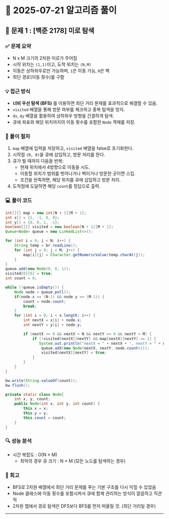 # 🧠 2025-07-21 알고리즘 풀이


## 📌 문제 1 : [백준 2178] 미로 탐색

### ✅ 문제 요약

- N x M 크기의 2차원 미로가 주어짐
- 시작 위치는 `(1,1)`이고, 도착 위치는 `(N,M)`
- 이동은 상하좌우로만 가능하며, `1`은 이동 가능, `0`은 벽
- 최단 경로(이동 횟수)를 구함

### 💡 접근 방식

- **너비 우선 탐색 (BFS)** 를 이용하면 최단 거리 문제를 효과적으로 해결할 수 있음.
- `visited` 배열을 통해 방문 여부를 체크하고 중복 탐색을 방지.
- `dx`, `dy` 배열을 활용하여 상하좌우 방향을 간결하게 탐색.
- 큐에 좌표와 해당 위치까지의 이동 횟수를 포함한 `Node` 객체를 저장.

### 👣 풀이 절차

1. `map` 배열에 입력을 저장하고, `visited` 배열을 false로 초기화한다.
2. 시작점 `(0, 0)`을 큐에 삽입하고, 방문 처리를 한다.
3. 큐가 빌 때까지 다음을 반복:
   - 현재 위치에서 4방향으로 이동을 시도.
   - 이동할 위치가 범위를 벗어나거나 벽이거나 방문한 곳이면 스킵.
   - 조건을 만족하면, 해당 위치를 큐에 삽입하고 방문 처리.
4. 도착점에 도달하면 해당 `count`를 정답으로 출력.

### 💻 풀이 코드
```java
int[][] map = new int[N + 1][M + 1];
int x[] = {1, -1, 0, 0};
int y[] = {0, 0, 1, -1};
boolean[][] visited = new boolean[N + 1][M + 1];
Queue<Node> queue = new LinkedList<>();

for (int i = 0; i < N; i++) {
    String temp = br.readLine();
    for (int j = 0; j < M; j++) {
        map[i][j] = Character.getNumericValue(temp.charAt(j));
    }
}
queue.add(new Node(0, 0, 1));
visited[0][0] = true;
int count = 0;

while (!queue.isEmpty()) {
    Node node = queue.poll();
    if(node.x == (N-1) && node.y == (M-1)) {
        count = node.count;
        break;
    }
    for (int i = 0; i < x.length; i++) {
        int nextX = x[i] + node.x;
        int nextY = y[i] + node.y;

        if (nextX >= 0 && nextX < N && nextY >= 0 && nextY < M) {
            if (!visited[nextX][nextY] && map[nextX][nextY] == 1) {
               System.out.println("nextX = " + nextX + ", nextY = " + nextY);
                queue.add(new Node(nextX, nextY, node.count+1));
                visited[nextX][nextY] = true;
            }
        }
    }
}

bw.write(String.valueOf(count));
bw.flush();

private static class Node{
    int x, y, count;
    public Node(int x, int y, int count) {
        this.x = x;
        this.y = y;
        this.count = count;
    }
}
```

### 🔍 성능 분석
- 시간 복잡도 : O(N × M)
    - 최악의 경우 큐 크기 : N × M (모든 노드를 탐색하는 경우)


### 🔁 회고

- BFS로 2차원 배열에서 최단 거리 문제를 푸는 기본 구조를 다시 익힐 수 있었음
- Node 클래스에 이동 횟수를 포함시켜서 큐에 함께 관리하는 방식이 깔끔하고 직관적
- 2차원 맵에서 경로 탐색은 DFS보다 BFS를 먼저 떠올릴 것. (최단 거리일 경우)

---

